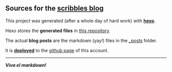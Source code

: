 ## Sources for the [scribbles blog](https://i-bar.github.io/)

This project was generated (after a whole day of hard work) with [**hexo**](https://hexo.io/docs/).  

Hexo stores the **generated files** in [this repository](https://github.com/i-bar/i-bar.github.io).

The actual **blog posts** are the markdown (yay!) files in the [\_posts](https://github.com/i-bar/blog/tree/master/source/_posts) folder.

It is [**deployed**](https://hexo.io/docs/deployment) to the [github page](https://pages.github.com/) of this account. 

---

***Viva el markdown!***
